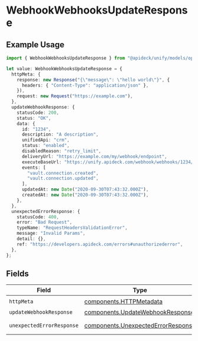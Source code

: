 # WebhookWebhooksUpdateResponse

## Example Usage

```typescript
import { WebhookWebhooksUpdateResponse } from "@apideck/unify/models/operations";

let value: WebhookWebhooksUpdateResponse = {
  httpMeta: {
    response: new Response("{\"message\": \"hello world\"}", {
      headers: { "Content-Type": "application/json" },
    }),
    request: new Request("https://example.com"),
  },
  updateWebhookResponse: {
    statusCode: 200,
    status: "OK",
    data: {
      id: "1234",
      description: "A description",
      unifiedApi: "crm",
      status: "enabled",
      disabledReason: "retry_limit",
      deliveryUrl: "https://example.com/my/webhook/endpoint",
      executeBaseUrl: "https://unify.apideck.com/webhook/webhooks/1234/execute",
      events: [
        "vault.connection.created",
        "vault.connection.updated",
      ],
      updatedAt: new Date("2020-09-30T07:43:32.000Z"),
      createdAt: new Date("2020-09-30T07:43:32.000Z"),
    },
  },
  unexpectedErrorResponse: {
    statusCode: 400,
    error: "Bad Request",
    typeName: "RequestHeadersValidationError",
    message: "Invalid Params",
    detail: {},
    ref: "https://developers.apideck.com/errors#unauthorizederror",
  },
};
```

## Fields

| Field                                                                                    | Type                                                                                     | Required                                                                                 | Description                                                                              |
| ---------------------------------------------------------------------------------------- | ---------------------------------------------------------------------------------------- | ---------------------------------------------------------------------------------------- | ---------------------------------------------------------------------------------------- |
| `httpMeta`                                                                               | [components.HTTPMetadata](../../models/components/httpmetadata.md)                       | :heavy_check_mark:                                                                       | N/A                                                                                      |
| `updateWebhookResponse`                                                                  | [components.UpdateWebhookResponse](../../models/components/updatewebhookresponse.md)     | :heavy_minus_sign:                                                                       | Webhooks                                                                                 |
| `unexpectedErrorResponse`                                                                | [components.UnexpectedErrorResponse](../../models/components/unexpectederrorresponse.md) | :heavy_minus_sign:                                                                       | Unexpected error                                                                         |